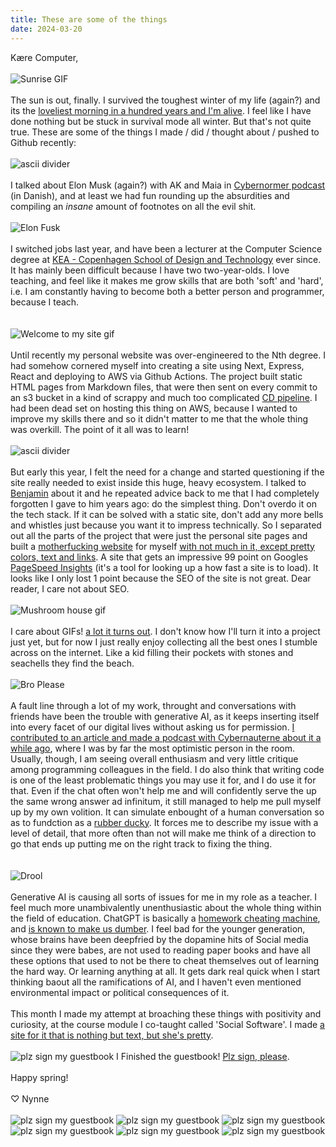 ```yaml
---
title: These are some of the things
date: 2024-03-20
---
```


Kære Computer,
\
\
![Sunrise GIF]( /posts/06/sunrisegif.gif)
\
\
The sun is out, finally. I survived the toughest winter of my life (again?) and its the [loveliest morning in a hundred years and I'm alive](https://youtu.be/4uMjlRkFnic). I feel like I have done nothing but be stuck in survival mode all winter. But that's not quite true. These are some of the things I made / did / thought about / pushed to Github recently:
\
\
![ascii divider]( /asciidividers/asciidividers-04.png)
\
\
I talked about Elon Musk (again?) with AK and Maia in [Cybernormer podcast](https://cybernauterne.dk/podcast/cybernormer-30-elon-donald/) (in Danish), and at least we had fun rounding up the absurdities and compiling an _insane_ amount of footnotes on all the evil shit.
\
\
![Elon Fusk]( /posts/06/elonfusk.jpg)
\
\
I switched jobs last year, and have been a lecturer at the Computer Science degree at [KEA - Copenhagen School of Design and Technology](https://kea.dk/en/) ever since. It has mainly been difficult because I have two two-year-olds. I love teaching, and feel like it makes me grow skills that are both 'soft' and 'hard', i.e. I am constantly having to become both a better person and programmer, because I teach.  
\
\
![Welcome to my site gif]( /posts/06/welcome-to-my-site.gif)
\
\
Until recently my personal website was over-engineered to the Nth degree. I had somehow cornered myself into creating a site using Next, Express, React and deploying to AWS via Github Actions. The project built static HTML pages from Markdown files, that were then sent on every commit to an s3 bucket in a kind of scrappy and much too complicated [CD pipeline](https://www.atlassian.com/continuous-delivery/principles/pipeline). I had been dead set on hosting this thing on AWS, because I wanted to improve my skills there and so it didn't matter to me that the whole thing was overkill. The point of it all was to learn!
\
\
![ascii divider]( /asciidividers/asciidividers-09.png)
\
\
But early this year, I felt the need for a change and started questioning if the site really needed to exist inside this huge, heavy ecosystem. I talked to [Benjamin](https://benna100.github.io/portfolio/) about it and he repeated advice back to me that I had completely forgotten I gave to him years ago: do the simplest thing. Don't overdo it on the tech stack. If it can be solved with a static site, don't add any more bells and whistles just because you want it to impress technically. So I separated out all the parts of the project that were just the personal site pages and built a [motherfucking website](http://bettermotherfuckingwebsite.com/) for myself [with not much in it, except pretty colors, text and links](https://nynnechristoffersen.com/). A site that gets an impressive 99 point on Googles [PageSpeed Insights](https://pagespeed.web.dev/) (it's a tool for looking up a how fast a site is to load). It looks like I only lost 1 point because the SEO of the site is not great. Dear reader, I care not about SEO. 
\
\
![Mushroom house gif]( /posts/06/mushroom-house.gif)
\
\
I care about GIFs! [a lot it turns out](https://www.are.na/nynne-christoffersen/grafisk-udskiftningsformat). I don't know how I'll turn it into a project just yet, but for now I just really enjoy collecting all the best ones I stumble across on the internet. Like a kid filling their pockets with stones and seachells they find the beach.
\
\
![Bro Please]( /posts/06/bro-please.png)
\
\
A fault line through a lot of my work, throught and conversations with friends have been the trouble with generative AI, as it keeps inserting itself into every facet of our digital lives without asking us for permission. [I contributed to an article and made a podcast with Cybernauterne about it a while ago](https://cybernauterne.dk/blog/infodump-1-sprogmodeller-og-kunstig-intelligens/), where I was by far the most optimistic person in the room. Usually, though, I am seeing overall enthusiasm and very little critique among programming colleagues in the field. I do also think that writing code is one of the least problematic things you may use it for, and I do use it for that. Even if the chat often won't help me and will confidently serve the up the same wrong answer ad infinitum, it still managed to help me pull myself up by my own volition. It can simulate enbought of a human conversation so as to fundction as a [rubber ducky](https://en.wikipedia.org/wiki/Rubber_duck_debugging). It forces me to describe my issue with a level of detail, that more often than not will make me think of a direction to go that ends up putting me on the right track to fixing the thing.  
\
\
![Drool]( /posts/06/drool.jpg)
\
\
Generative AI is causing all sorts of issues for me in my role as a teacher. I feel much more unambivalently unenthusiastic about the whole thing within the field of education. ChatGPT is basically a [homework cheating machine](https://ed.stanford.edu/news/what-do-ai-chatbots-really-mean-students-and-cheating), and [is known to make us dumber](https://www.404media.co/podcast-ai-is-breaking-our-brains/). I feel bad for the younger generation, whose brains have been deepfried by the dopamine hits of Social media since they were babes, are not used to reading paper books and have all these options that used to not be there to cheat themselves out of learning the hard way. Or learning anything at all. It gets dark real quick when I start thinking baout all the ramifications of AI, and I haven't even mentioned environmental impact or political consequences of it.
\
\
This month I made my attempt at broaching these things with positivity and curiosity, at the course module I co-taught called 'Social Software'. I made [a site for it that is nothing but text, but she's pretty](https://nynnejc.github.io/socialsoftwarecourse/index.html). 
\
\
![plz sign my guestbook]( /posts/06/guestbook1.gif)
I Finished the guestbook! [Plz sign, please](https://www.kaerecomputer.dk/guestbook.html).
\
\
Happy spring!
\
\
♡ Nynne
\
\
![plz sign my guestbook]( /posts/06/guestbook2.gif)
![plz sign my guestbook]( /posts/06/guestbook3.gif)
![plz sign my guestbook]( /posts/06/guestbook4.gif)
![plz sign my guestbook]( /posts/06/guestbook5.gif)
![plz sign my guestbook]( /posts/06/guestbook6.gif)
![plz sign my guestbook]( /posts/06/guestbook7.gif)

